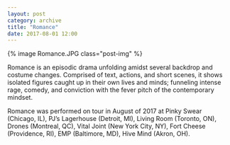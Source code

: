 ```yaml
---
layout: post
category: archive
title: "Romance"
date: 2017-08-01 12:00
---
```


{% image Romance.JPG class="post-img" %}

Romance is an episodic drama unfolding amidst several backdrop and costume changes. Comprised of text, actions, and short scenes, it shows isolated figures caught up in their own lives and minds; funneling intense rage, comedy, and conviction with the fever pitch of the contemporary mindset. 

Romance was performed on tour in August of 2017 at Pinky Swear (Chicago, IL), PJ’s Lagerhouse (Detroit, MI), Living Room (Toronto, ON), Drones (Montreal, QC), Vital Joint (New York City, NY), Fort Cheese (Providence, RI), EMP (Baltimore, MD), Hive Mind (Akron, OH).
